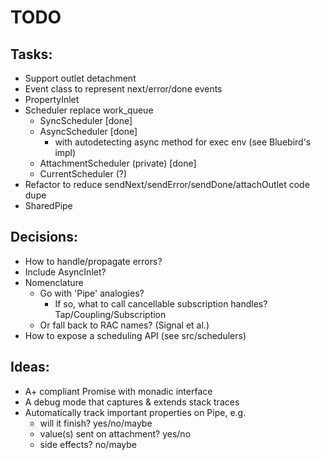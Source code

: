 TODO
====

## Tasks:
  - Support outlet detachment
  - Event class to represent next/error/done events
  - PropertyInlet
  - Scheduler replace work_queue
    - SyncScheduler [done]
    - AsyncScheduler [done]
      - with autodetecting async method for exec env
        (see Bluebird's impl)
    - AttachmentScheduler (private) [done]
    - CurrentScheduler (?)
  - Refactor to reduce sendNext/sendError/sendDone/attachOutlet code dupe
  - SharedPipe

## Decisions:
  - How to handle/propagate errors?
  - Include AsyncInlet?
  - Nomenclature
    - Go with 'Pipe' analogies?
      - If so, what to call cancellable subscription handles?
        Tap/Coupling/Subscription
    - Or fall back to RAC names? (Signal et al.)
  - How to expose a scheduling API (see src/schedulers)

## Ideas:
  - A+ compliant Promise with monadic interface
  - A debug mode that captures & extends stack traces
  - Automatically track important properties on Pipe, e.g.
    - will it finish? yes/no/maybe
    - value(s) sent on attachment? yes/no
    - side effects? no/maybe
